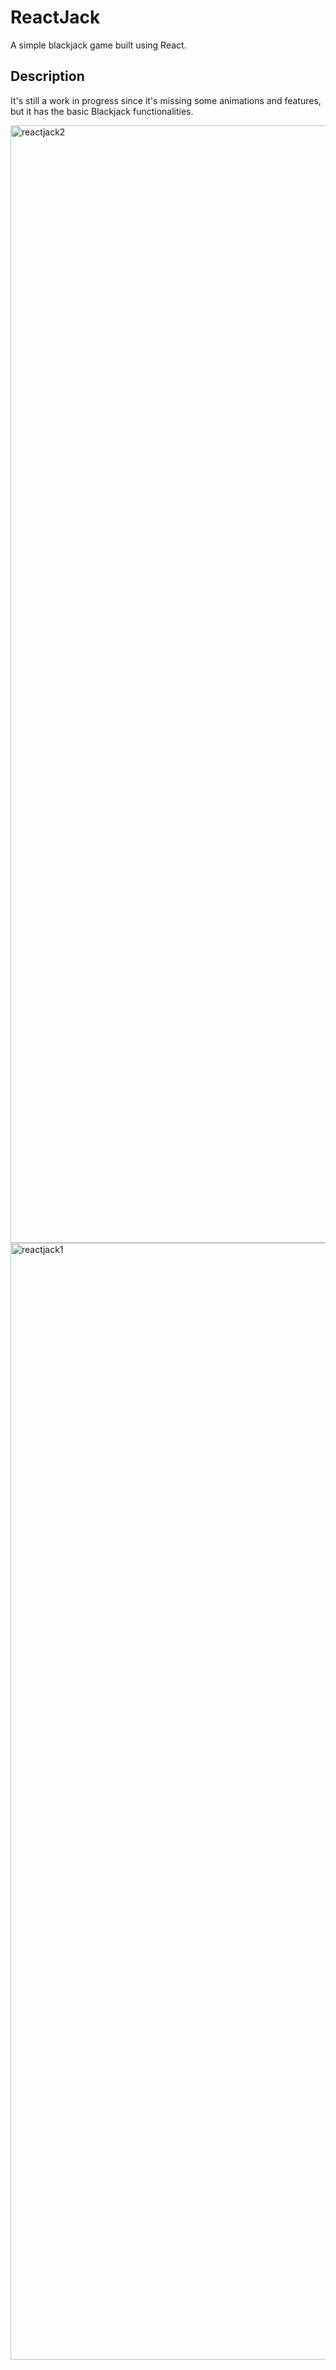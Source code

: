 # ReactJack

A simple blackjack game built using React.

## Description

It's still a work in progress since it's missing some animations and features, but it has the basic Blackjack functionalities.

<img width="1788" alt="reactjack2" src="https://user-images.githubusercontent.com/71154736/201312483-f93be841-1452-4aec-98a0-a0ec4e8c40dd.png">

<img width="1787" alt="reactjack1" src="https://user-images.githubusercontent.com/71154736/201312504-6eee45e5-5173-48e3-890e-acee1cfa8078.png">
